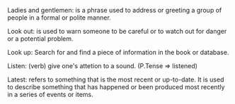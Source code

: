 Ladies and gentlemen: is a phrase used to address or greeting a group of people in a formal or polite manner.

Look out: is used to warn someone to be careful or to watch out for danger or a potential problem.

Look up: Search for and find a piece of information in the book or database. 

Listen: (verb) give one's attetion to a sound. (P.Tense => listened)

Latest: refers to something that is the most recent or up-to-date. It is used to describe something that has happened or been produced most recently in a series of events or items. 


